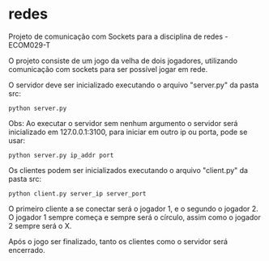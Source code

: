 # redes
Projeto de comunicação com Sockets para a disciplina de redes - ECOM029-T

O projeto consiste de um jogo da velha de dois jogadores, utilizando comunicação com sockets para ser possível jogar em rede.

O servidor deve ser inicializado executando o arquivo "server.py" da pasta src:

`python server.py`

Obs: Ao executar o servidor sem nenhum argumento o servidor será inicializado em 127.0.0.1:3100, para iniciar em outro ip ou porta, pode se usar:

`python server.py ip_addr port`

Os clientes podem ser inicializados executando o arquivo "client.py" da pasta src:

`python client.py server_ip server_port`

O primeiro cliente a se conectar será o jogador 1, e o segundo o jogador 2. O jogador 1 sempre começa e sempre será o círculo, assim como o jogador 2 sempre será o X.

Após o jogo ser finalizado, tanto os clientes como o servidor será encerrado.
